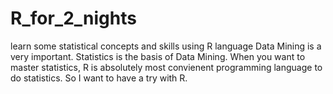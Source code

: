 # R_for_2_nights
learn some statistical concepts and skills using R language
Data Mining is a very important.
Statistics is the basis of Data Mining.
When you want to master statistics, R is absolutely most convienent programming language to do statistics.
So I want to have a try with R.
